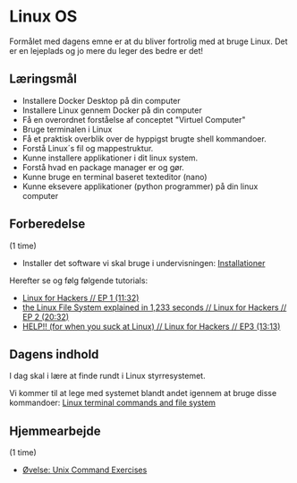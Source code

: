 # Linux OS
Formålet med dagens emne er at du bliver fortrolig med at bruge Linux. Det er en lejeplads og jo mere du leger des bedre er det!


## Læringsmål
* Installere Docker Desktop på din computer
* Installere Linux gennem Docker på din computer
* Få en overordnet forståelse af conceptet "Virtuel Computer"
* Bruge terminalen i Linux
* Få et praktisk overblik over de hyppigst brugte shell kommandoer.
* Forstå Linux´s fil og mappestruktur.
* Kunne installere applikationer i dit linux system.
* Forstå hvad en package manager er og gør.
* Kunne bruge en terminal baseret texteditor (nano)
* Kunne eksevere applikationer (python programmer) på din linux computer

## Forberedelse
(1 time)

* Installer det software vi skal bruge i undervisningen: [Installationer](https://techkea.github.io/f23/materialer/installationer_f24.html)

Herefter se og følg følgende tutorials:

* [Linux for Hackers // EP 1 (11:32)](https://www.youtube.com/watch?v=VbEx7B_PTOE&list=PLIhvC56v63IJIujb5cyE13oLuyORZpdkL)
* [the Linux File System explained in 1,233 seconds // Linux for Hackers // EP 2 (20:32)](https://www.youtube.com/watch?v=A3G-3hp88mo&list=PLIhvC56v63IJIujb5cyE13oLuyORZpdkL&index=2)
* [HELP!! (for when you suck at Linux) // Linux for Hackers // EP3 (13:13)](https://www.youtube.com/watch?v=Y17KTiJLcyQ&list=PLIhvC56v63IJIujb5cyE13oLuyORZpdkL&index=3)


## Dagens indhold
I dag skal i lære at finde rundt i Linux styrresystemet.

Vi kommer til at lege med systemet blandt andet igennem at bruge disse kommandoer: [Linux terminal commands and file system](https://techkea.github.io/f23/materialer/unix_commands.html)

## Hjemmearbejde
(1 time)
* [Øvelse: Unix Command Exercises](https://techkea.github.io/f23/materialer/unix_exercises/unix_commands_exercises.html)

